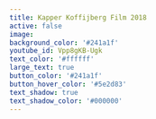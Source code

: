 ```yaml
---
title: Kapper Koffijberg Film 2018
active: false
image:
background_color: '#241a1f'
youtube_id: Vpp8gKB-Ugk
text_color: '#ffffff'
large_text: true
button_color: '#241a1f'
button_hover_color: '#5e2d83'
text_shadow: true
text_shadow_color: '#000000'
---
```


